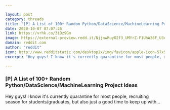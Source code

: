 ```yaml
---

layout: post
category: threads
title: "[P] A List of 100+ Random Python/DataScience/MachineLearning Project Ideas"
date: 2020-10-07 07:07:26
link: https://vrhk.co/3iDz9Gm
image: https://external-preview.redd.it/NjjnwRuyO2f3_UMYrZ-F1UhW36F_U3oElT5Oe9Bv3ek.jpg?width=1200&height=628.272251309&auto=webp&crop=1200:628.272251309,smart&s=8897a08d8aa9e8be553f209d8c53ff536f897423
domain: reddit.com
author: "reddit"
icon: http://www.redditstatic.com/desktop2x/img/favicon/apple-icon-57x57.png
excerpt: "Hey guys! I know it's currently quarantine for most people, recruiting season for students/graduates, but also just a good time to keep up with..."

---
```


### [P] A List of 100+ Random Python/DataScience/MachineLearning Project Ideas

Hey guys! I know it's currently quarantine for most people, recruiting season for students/graduates, but also just a good time to keep up with...